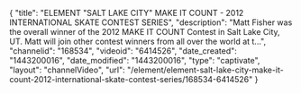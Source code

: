 {
    "title": "ELEMENT \"SALT LAKE CITY\" MAKE IT COUNT - 2012 INTERNATIONAL SKATE CONTEST SERIES",
    "description": "Matt Fisher was the overall winner of the 2012 MAKE IT COUNT Contest in Salt Lake City, UT. Matt will join other contest winners from all over the world at t...",
    "channelid": "168534",
    "videoid": "6414526",
    "date_created": "1443200016",
    "date_modified": "1443200016",
    "type": "captivate",
    "layout": "channelVideo",
    "url": "\/element\/element-salt-lake-city-make-it-count-2012-international-skate-contest-series\/168534-6414526"
}